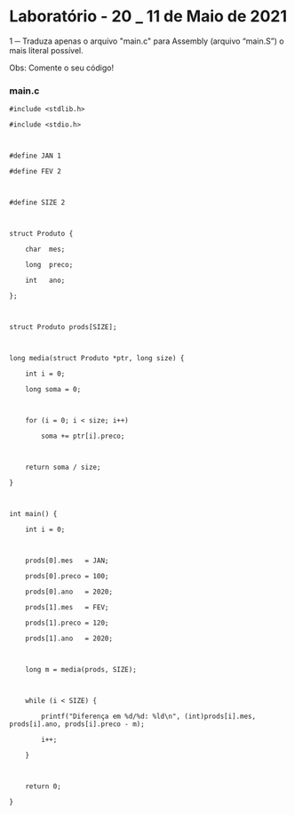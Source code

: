 # Laboratório - 20 _ 11 de Maio de 2021

1 ─ Traduza apenas o arquivo "main.c" para Assembly (arquivo “main.S”) o mais literal possível. 

Obs: Comente o seu código!

### main.c

    #include <stdlib.h>

    #include <stdio.h>



    #define JAN 1

    #define FEV 2



    #define SIZE 2



    struct Produto {

        char  mes;

        long  preco;

        int   ano;

    };



    struct Produto prods[SIZE];



    long media(struct Produto *ptr, long size) {

        int i = 0;

        long soma = 0;

        

        for (i = 0; i < size; i++)

            soma += ptr[i].preco;



        return soma / size;

    }



    int main() {

        int i = 0;



        prods[0].mes   = JAN;

        prods[0].preco = 100;

        prods[0].ano   = 2020;

        prods[1].mes   = FEV;

        prods[1].preco = 120;

        prods[1].ano   = 2020;



        long m = media(prods, SIZE);



        while (i < SIZE) {

            printf("Diferença em %d/%d: %ld\n", (int)prods[i].mes, prods[i].ano, prods[i].preco - m);

            i++;

        }



        return 0;

    }